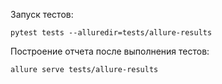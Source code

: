 Запуск тестов:
```
pytest tests --alluredir=tests/allure-results
```

Построение отчета после выполнения тестов:
```
allure serve tests/allure-results
```
